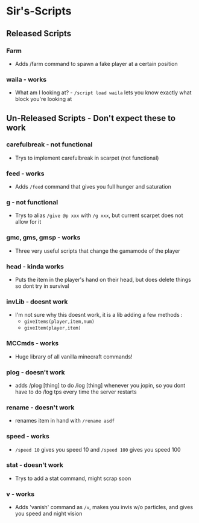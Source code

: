 # Sir's-Scripts
## Released Scripts
### Farm
 - Adds /farm command to spawn a fake player at a certain position
### waila - works
 - What am I looking at? - `/script load waila` lets you know exactly what block you're looking at
 
## Un-Released Scripts - Don't expect these to work
### carefulbreak - not functional
 - Trys to implement carefulbreak in scarpet (not functional)
### feed - works
 - Adds `/feed` command that gives you full hunger and saturation
### g - not functional
 - Trys to alias `/give @p xxx` with `/g xxx`, but current scarpet does not allow for it
### gmc, gms, gmsp - works
 - Three very useful scripts that change the gamamode of the player
### head - kinda works
 - Puts the item in the player's hand on their head, but does delete things so dont try in survival
### invLib - doesnt work
 - I'm not sure why this doesnt work, it is a lib adding a few methods :
   - `giveItems(player,item,num)`
   - `giveItem(player,item)`
### MCCmds - works
 - Huge library of all vanilla minecraft commands!
### plog - doesn't work
 - adds /plog \[thing] to do /log \[thing] whenever you jopin, so you dont have to do /log tps every time the server restarts
### rename - doesn't work
 - renames item in hand with `/rename asdf`
### speed - works
 - `/speed 10` gives you speed 10 and `/speed 100` gives you speed 100
### stat - doesn't work
 - Trys to add a stat command, might scrap soon
### v - works
 - Adds 'vanish' command as `/v`, makes you invis w/o particles, and gives you speed and night vision
